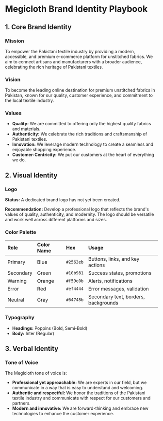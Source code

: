 # Megicloth Brand Identity Playbook

## 1. Core Brand Identity

### Mission

To empower the Pakistani textile industry by providing a modern, accessible, and premium e-commerce platform for unstitched fabrics. We aim to connect artisans and manufacturers with a broader audience, celebrating the rich heritage of Pakistani textiles.

### Vision

To become the leading online destination for premium unstitched fabrics in Pakistan, known for our quality, customer experience, and commitment to the local textile industry.

### Values

*   **Quality:** We are committed to offering only the highest quality fabrics and materials.
*   **Authenticity:** We celebrate the rich traditions and craftsmanship of Pakistani textiles.
*   **Innovation:** We leverage modern technology to create a seamless and enjoyable shopping experience.
*   **Customer-Centricity:** We put our customers at the heart of everything we do.

## 2. Visual Identity

### Logo

**Status:** A dedicated brand logo has not yet been created. 

**Recommendation:** Develop a professional logo that reflects the brand's values of quality, authenticity, and modernity. The logo should be versatile and work well across different platforms and sizes.

### Color Palette

| Role      | Color Name | Hex       | Usage                               |
| :-------- | :--------- | :-------- | :---------------------------------- |
| Primary   | Blue       | `#2563eb` | Buttons, links, and key actions     |
| Secondary | Green      | `#10b981` | Success states, promotions         |
| Warning   | Orange     | `#f59e0b` | Alerts, notifications             |
| Error     | Red        | `#ef4444` | Error messages, validation        |
| Neutral   | Gray       | `#64748b` | Secondary text, borders, backgrounds|

### Typography

*   **Headings:** Poppins (Bold, Semi-Bold)
*   **Body:** Inter (Regular)

## 3. Verbal Identity

### Tone of Voice

The Megicloth tone of voice is:

*   **Professional yet approachable:** We are experts in our field, but we communicate in a way that is easy to understand and welcoming.
*   **Authentic and respectful:** We honor the traditions of the Pakistani textile industry and communicate with respect for our customers and partners.
*   **Modern and innovative:** We are forward-thinking and embrace new technologies to enhance the customer experience.

